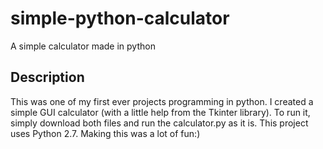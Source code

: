 # simple-python-calculator
A simple calculator made in python 

## Description
This was one of my first ever projects programming in python. I created a simple GUI calculator (with a little help from the Tkinter library). To run it, simply download both files and run the calculator.py as it is.
This project uses Python 2.7.
Making this was a lot of fun:)
